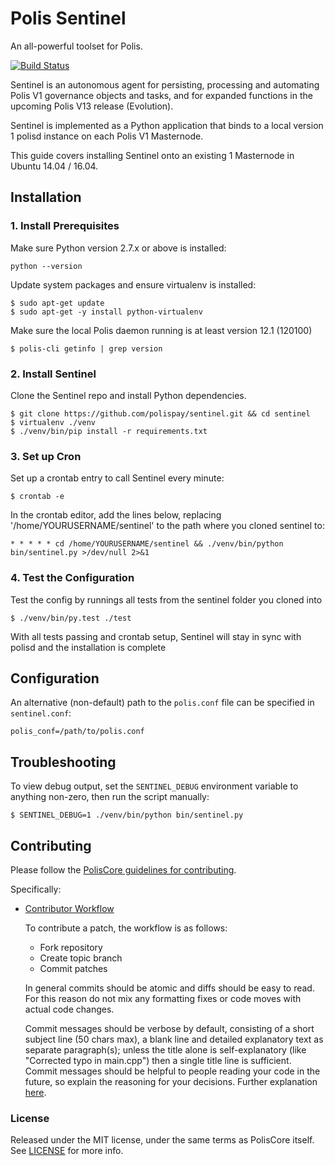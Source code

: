 # Polis Sentinel

An all-powerful toolset for Polis.

[![Build Status](https://travis-ci.org/polispay/sentinel.svg?branch=master)](https://travis-ci.org/polispay/sentinel)

Sentinel is an autonomous agent for persisting, processing and automating Polis V1 governance objects and tasks, and for expanded functions in the upcoming Polis V13 release (Evolution).

Sentinel is implemented as a Python application that binds to a local version 1 polisd instance on each Polis V1 Masternode.

This guide covers installing Sentinel onto an existing 1 Masternode in Ubuntu 14.04 / 16.04.

## Installation

### 1. Install Prerequisites

Make sure Python version 2.7.x or above is installed:

    python --version

Update system packages and ensure virtualenv is installed:

    $ sudo apt-get update
    $ sudo apt-get -y install python-virtualenv

Make sure the local Polis daemon running is at least version 12.1 (120100)

    $ polis-cli getinfo | grep version

### 2. Install Sentinel

Clone the Sentinel repo and install Python dependencies.

    $ git clone https://github.com/polispay/sentinel.git && cd sentinel
    $ virtualenv ./venv
    $ ./venv/bin/pip install -r requirements.txt

### 3. Set up Cron

Set up a crontab entry to call Sentinel every minute:

    $ crontab -e

In the crontab editor, add the lines below, replacing '/home/YOURUSERNAME/sentinel' to the path where you cloned sentinel to:

    * * * * * cd /home/YOURUSERNAME/sentinel && ./venv/bin/python bin/sentinel.py >/dev/null 2>&1

### 4. Test the Configuration

Test the config by runnings all tests from the sentinel folder you cloned into

    $ ./venv/bin/py.test ./test

With all tests passing and crontab setup, Sentinel will stay in sync with polisd and the installation is complete

## Configuration

An alternative (non-default) path to the `polis.conf` file can be specified in `sentinel.conf`:

    polis_conf=/path/to/polis.conf

## Troubleshooting

To view debug output, set the `SENTINEL_DEBUG` environment variable to anything non-zero, then run the script manually:

    $ SENTINEL_DEBUG=1 ./venv/bin/python bin/sentinel.py

## Contributing

Please follow the [PolisCore guidelines for contributing](https://github.com/polispay/polis/blob/v0.12.1.x/CONTRIBUTING.md).

Specifically:

* [Contributor Workflow](https://github.com/polispay/polis/blob/v0.12.1.x/CONTRIBUTING.md#contributor-workflow)

    To contribute a patch, the workflow is as follows:

    * Fork repository
    * Create topic branch
    * Commit patches

    In general commits should be atomic and diffs should be easy to read. For this reason do not mix any formatting fixes or code moves with actual code changes.

    Commit messages should be verbose by default, consisting of a short subject line (50 chars max), a blank line and detailed explanatory text as separate paragraph(s); unless the title alone is self-explanatory (like "Corrected typo in main.cpp") then a single title line is sufficient. Commit messages should be helpful to people reading your code in the future, so explain the reasoning for your decisions. Further explanation [here](http://chris.beams.io/posts/git-commit/).

### License

Released under the MIT license, under the same terms as PolisCore itself. See [LICENSE](LICENSE) for more info.
